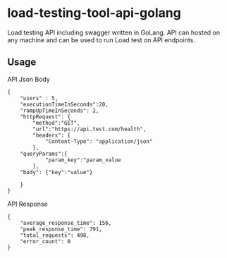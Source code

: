 # load-testing-tool-api-golang

Load testing API including swagger written in GoLang. API can hosted on any machine and can be used to run Load test on API endpoints.



## Usage

API Json Body
```
{
    "users" : 5,
    "executionTimeInSeconds":20,
    "rampUpTimeInSeconds": 2,
    "httpRequest": {
        "method":"GET",
        "url":"https://api.test.com/health",
        "headers": {
            "Content-Type": "application/json"
        },
	"queryParams":{
            "param_key":"param_value
        },
	"body": {"key":"value"}
        
    }
}
```

API Response
```
{
    "average_response_time": 156,
    "peak_response_time": 791,
    "total_requests": 498,
    "error_count": 0
}
```
